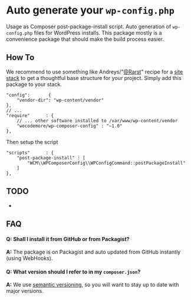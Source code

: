# Auto generate your `wp-config.php`

Usage as Composer post-package-install script. Auto generation of `wp-config.php` files for
WordPress installs. This package mostly is a convenience package that should make the build process
easier.

## How To

We recommend to use something like Andreys/"[@Rarst](https://twitter.com/Rarst)" recipe for a
[site stack](http://composer.rarst.net/recipe/site-stack) to get a thoughtful base structure for
your project. Simply add this package to your stack.

	"config":       {
		"vendor-dir": "wp-content/vendor"
	},
	// ...
	"require"      : {
		// ... other software installed to /var/www/wp-content/vendor
        "wecodemore/wp-composer-config" : "~1.0"
	},

Then setup the script

	"scripts"      : {
		"post-package-install" : [
			"WCM\\WPComposerConfig\\WPConfigCommand::postPackageInstall"
		]
	},


## TODO

 +

## FAQ

#### **Q:** Shall I install it from GitHub or from Packagist?

**A:** The package is on Packagist and auto updated from GitHub instantly (using WebHooks).

#### **Q:** What version should I refer to in my `composer.json`?

**A:** We use [semantic versioning](http://semver.org/), so you will want to stay up to date with major versions.
